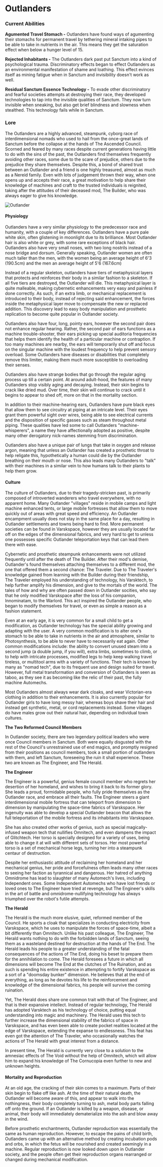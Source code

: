 # Outlanders

### Current Abilities

**Agumented Travel Stomach -** Outlanders have found ways of agumenting their stomachs for permanent travel by tethering mineral intaking pipes to be able to take in nutrients in the air. This means they get the saturation effect when below a hunger level of 15.

**Rejected Inhabitants -** The Outlanders dark past put Sanctum into a kind of psychological trauma. Discriminatory effects began to effect Outlanders as an environmental manifestation of shame and loathing. This effect evinces itself as mining fatigue when in Sanctum and invisibility doesn't work as well.

**Residual Sanctum Essence Technology -** To evade other discriminatory and fearful societies attempts at destroying their race, they developed technologies to tap into the invisible qualities of Sanctum. They now turn invisible when sneaking, but also get brief blindness and slowness when stealthed. This technology fails while in Sanctum.

### Lore

The Outlanders are a highly advanced, steampunk, cyborg race of interdimensional nomads who used to hail from the once-great lands of Sanctum before the collapse at the hands of The Ascended Council. Scorned and feared by many races despite current generations having little to do with the sins of the past, the Outlanders find themselves frequently avoiding other races, some due to the scare of prejudice, others due to the prejudice they share themselves. Despite this, a bond of shared trust between an Outlander and a friend is one highly treasured, almost as much as a Nereid family. Even with lots of judgement thrown their way, when one opens up and accepts their race, a great motivation to help share their knowledge of machines and craft to the trusted individuals is reignited, taking after the attitudes of their deceased mod, The Builder, who was always eager to give his knowledge.

![Outlander](<../../../.gitbook/assets/body (2).png>)

#### Physiology

Outlanders have a very similar physiology to the predecessor race and humanity, with a couple of key differences. Outlanders have a pure pale white skin, often glistening in moonlight due to its brilliance. Most Outlander hair is also white or grey, with some rare exceptions of black hair. Outlanders also have very small noses, with two long nostrils instead of a nose bridge and dorsum. Generally speaking, Outlander women are often much taller than the men, with the women being an average height of 6'3 (190.5cm) and the men an average height of 5'6 (167.6cm)

Instead of a regular skeleton, outlanders have tiers of metaphysical layers that protects and reinforces their body in a similar fashion to a skeleton. If all five tiers are destroyed, the Outlander will die. This metaphysical layer is quite malleable, making cybernetic enhancements very easy and painless if done correctly. As such, if an extra limb, or mechanical replacement is introduced to their body, instead of rejecting said enhancement, the forces inside the metaphysical layer move to compensate the new or replaced addition. This discovery lead to easy body manipulation and prosthetic replication to become quite popular in Outlander society.

Outlanders also have four, long, pointy ears, however the second pair does not enhance regular hearing. Rather, the second pair of ears functions as a machine trouble-shooter, their ears picking up special auditoria frequencies that helps them identify the health of a particular machine or contraption. If too many machines are nearby, the ears will temporarily shut off and focus on the singular machine with the loudest frequency to help prevent sensory overload. Some Outlanders have diseases or disabilities that completely remove this limiter, making them much more susceptible to overloading their senses.

Outlanders also have strange bodies that go through the regular aging process up till a certain point. At around adult-hood, the features of many Outlanders stop visibly aging and decaying. Instead, their skin begins to crack like dried mud. Over time, their skin will continue to crack until it begins to appear to shed off, more on that in the mortality section.

In addition to their machine-hearing ears, Outlanders have pure black eyes that allow them to see circuitry at piping at an intricate level. Their eyes grant them powerful sight over wires, being able to see electrical currents and the disposition of specific gasses such as steam throughout metal piping. These qualities have led some to call Outlanders "machine-whisperers", a name they have affectionally adopted as positive, despite many other derogatory nick-names stemming from discrimination.

Outlanders also have a unique pair of lungs that take in oxygen and release argon, meaning that unless an Outlander has created a prosthetic throat to help religate this, hypothetically a human could die by the Outlander breathing on their mouth or nose. This also leads many Outlanders to "talk" with their machines in a similar vein to how humans talk to their plants to help them grow.

#### Culture

The culture of Outlanders, due to their tragedy-stricken past, is primarily composed of introverted wanderers who travel everywhere, with no apparent home. Many Outlander "villages" reside in mobile camps and light machine enhanced tents, or large mobile fortresses that allow them to move quickly out of areas with great speed and efficiency. An Outlander encampment usually does not stay in the same place for a day, resulting in Outlander settlements and towns being hard to find. More permanent societies can be found in Varskspace, however they are usually located far off on the edges of the dimensional fabrics, and very hard to get to unless one possesses specific Outlander teleportation keys that can lead them there with ease.

Cybernetic and prosthetic steampunk enhancements were not utilized frequently until after the death of The Builder. After their mod's demise, Outlander's found themselves attaching themselves to a different mod, the one that offered them a second chance: The Traveler. Due to The Traveler's knowledge gained from learning with the Builder during their friendship, The Traveler employed his understanding of technology, his Varsktech, to help further amplify his dimension, and give to the mortals of the world. The tales of how and why are often passed down in Outlander socities, who say that he only modified Varskspace after the loss of his companion, Innominatam, to the Warlord. This act inspired the Outlander people, who began to modify themselves for travel, or even as simple a reason as a fashion statement.

Even at an early age, it is very common for a small child to get a modification, as Outlander technology has the special ability growing and adapting with the user. A very common modification is to alter one's stomach to be able to take in nutrients in the air and atmosphere, similar to Photosynthesis, to be able to never have to necessarily eat again. Other common modifications include: the ability to convert unused steam into a second jump (a double jump, if you will), extra limbs, sometimes to climb, or to help with intricate processes, modified legs to help keep walking travel tireless, or multitool arms with a variety of functions. Their tech is known by many as "nomad tech", due to its frequent use and design suited for travel. However, full metal transformation and conversion of Outlanders is seen as taboo, as they see it as becoming like the relic of their past, the fully machine Automechs.

Most Outlanders almost always wear dark cloaks, and wear Victorian-era clothing in addition to their enhancements. It is also currently popular for Outlander girls to have long messy hair, whereas boys shave their hair and instead get synthetic, metal, or cord replacements instead. Some villages do have males grow out their natural hair, depending on individual town cultures.

**The Two Reformed Council Members**

In Outlander society, there are two legendary political leaders who were once Council members in Sanctum. Both were equally disgusted with the rest of the Council's unrestrained use of end magics, and promptly resigned from their positions as council members, took a small portion of outlanders with them, and left Sanctum, foreseeing the ruin it shall experience. These two are known as The Engineer, and The Herald.

**The Engineer**

The Engineer is a powerful, genius female council member who regrets her desertion of her homeland, and wishes to bring it back to its former glory. She leads a proud, formidable people, who fully pride themselves as the Outlander race, and embrace all their faults. The Engineer steers a giant interdimensional mobile fortress that can teleport from dimension to dimension by manipulating the space-time fabrics of Varskspace. Her ingenuity was able to develop a special Outlander beacon that allows the full teleportation of the mobile fortress and its inhabitants into Varskspace.

She has also created other works of genius, such as special magically-infused weapon tech that nullifies Omnitech, and even dampens the impact of Glitchtech. Her torso is specially designed for a variety of uses, being able to change it at will with different sets of torsos. Her most powerful torso is a set of mechanical horse legs, turning her into a steampunk centaur of destruction.

Despite her enthusiastic attitude of reclaiming her homeland and her mechanical genius, her pride and forcefulness often leads many other races to seeing her faction as tyrannical and dangerous. Her hatred of anything Omnidrome has lead to slaughter of many Automech's lives, including Independent ones. Some Independent Automechs who have lost friends or loved ones to The Engineer have tried at revenge, but The Engineer's skills in the art of battle and omnidrome-nullifying technology has always triumphed over the robot's futile attempts.

**The Herald**

The Herald is the much more elusive, quiet, reformed member of the Council. He sports a cloak that specializes in conducting electricity from Varskspace, which he uses to manipulate the forces of space-time, albeit a bit differently than Omnitech. Unlike his past colleague, The Engineer, The Herald wants nothing to do with the forbidden lands of Sanctum, seeing them as a wasteland destined for destruction at the hands of The End. The Herald leads his people to a greater understanding of the fatal consequences of the actions of The End, doing his beset to prepare them for the annihilation to come. The Herald foresees a future in which all dimensions will become The End at the clutches of The Ruination, and as such is spending his entire existence in attempting to fortify Varskspace as a sort of a "doomsday bunker" dimension. He believes that at the end of everything, as long as he devotes his life to the reinforcement and knowledge of the dimensional fabrics, his people will survive the coming ruination.

Yet, The Herald does share one common trait with that of The Engineer, and that is their expansive intellect. Instead of regular technology, The Herald has adopted Varsktech as his technology of choice, putting equal understanding into magic and machinery. The Herald uses this tech to further increase the dimensional stability of the fabrics of space in Varskspace, and has even been able to create pocket realities located at the edge of Varskspace, extending the expanse to endlessness. This feat has even got the attention of The Traveler, who occasionally watches the actions of The Herald with great interest from a distance.

In present time, The Herald is currently very close to a solution to the amnesiac effects of The Void without the help of Omnitech, which will allow him to expand his knowledge of The Cornucopia even further to new and unknown heights.

#### Mortality and Reproduction

At an old age, the cracking of their skin comes to a maximum. Parts of their skin begin to flake off like ash. At the time of their natural death, the Outlander will become aware of this, and appear to walk into the nothingness, their body completely turning to ash, metal body parts falling off onto the ground. If an Outlander is killed by a weapon, disease, or animal, their body will immediately dematerialize into the ash and blow away in the wind.

Before prosthetic enchantments, Outlander reproduction was essentially the same as human reproduction. However, to escape the pains of child birth, Outlanders came up with an alternative method by creating incubation pods and orbs, in which the fetus will be nourished and created seemingly in a machine. Regular reproduction is now looked down upon in Outlander society, and the people often get their reproduction organs rearranged or changed during mechanical modification.
